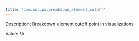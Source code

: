 ```yaml
---
title: "com.snc.pa.breakdown_element_cutoff"
---
```


Description: Breakdown element cutoff point in visualizations

Value: `50`